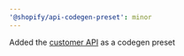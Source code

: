 ```yaml
---
'@shopify/api-codegen-preset': minor
---
```


Added the [customer API](https://shopify.dev/docs/api/customer) as a codegen preset
